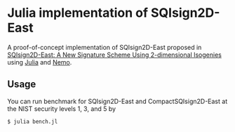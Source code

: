 # Julia implementation of SQIsign2D-East

A proof-of-concept implementation of
SQIsign2D-East proposed in
[SQIsign2D-East: A New Signature Scheme Using 2-dimensional Isogenies](https://eprint.iacr.org/2024/****)
using [Julia](https://julialang.org)
and [Nemo](https://www.nemocas.org).

## Usage

You can run benchmark for SQIsign2D-East and CompactSQIsign2D-East at the NIST security levels 1, 3, and 5 by
```
$ julia bench.jl
```

